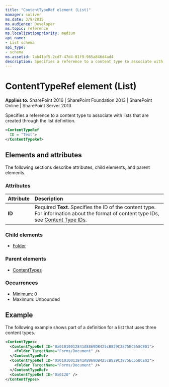 ```yaml
---
title: "ContentTypeRef element (List)"
manager: soliver
ms.date: 3/9/2015
ms.audience: Developer
ms.topic: reference
ms.localizationpriority: medium
api_name:
- List schema
api_type:
- schema
ms.assetid: 7ab41bf5-2cd7-47d4-81f9-965a846d4ad4
description: Specifies a reference to a content type to associate with lists that are created through the list definition.
---
```


# ContentTypeRef element (List)

**Applies to:** SharePoint 2016 | SharePoint Foundation 2013 | SharePoint Online | SharePoint Server 2013

Specifies a reference to a content type to associate with lists that are created through the list definition.

```XML
<ContentTypeRef
  ID = "Text">
</ContentTypeRef>
```

## Elements and attributes

The following sections describe attributes, child elements, and parent elements.

### Attributes

|**Attribute**|**Description**|
|:-----|:-----|
|**ID** <br/> |Required **Text**. Specifies the ID of the content type. For information about the format of content type IDs, see [Content Type IDs](https://msdn.microsoft.com/library/81fa8d81-c4f5-4750-8f70-811620fdffcf%28Office.15%29.aspx).  <br/> |

### Child elements

- [Folder](folder-element-list.md)

### Parent elements

- [ContentTypes](contenttypes-element-list.md)

### Occurrences

- Minimum: 0
- Maximum: Unbounded

## Example

The following example shows part of a definition for a list that uses three content types.

```XML
<ContentTypes>
  <ContentTypeRef ID="0x01010012841A8869DB425cB829C3875EC558CE01">
    <Folder TargetName="Forms/Document" />
  </ContentTypeRef>
  <ContentTypeRef ID="0x01010012841A8869DB425cB829C3875EC558CE02">
    <Folder TargetName="Forms/Document" />
  </ContentTypeRef>
  <ContentTypeRef ID="0x0120" />
</ContentTypes>
```

<br/>
